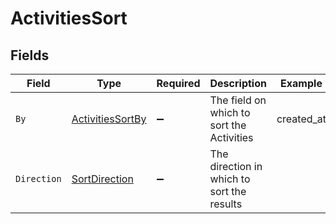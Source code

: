 # ActivitiesSort


## Fields

| Field                                                           | Type                                                            | Required                                                        | Description                                                     | Example                                                         |
| --------------------------------------------------------------- | --------------------------------------------------------------- | --------------------------------------------------------------- | --------------------------------------------------------------- | --------------------------------------------------------------- |
| `By`                                                            | [ActivitiesSortBy](../../Models/Components/ActivitiesSortBy.md) | :heavy_minus_sign:                                              | The field on which to sort the Activities                       | created_at                                                      |
| `Direction`                                                     | [SortDirection](../../Models/Components/SortDirection.md)       | :heavy_minus_sign:                                              | The direction in which to sort the results                      |                                                                 |